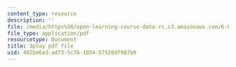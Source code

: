 ```yaml
---
content_type: resource
description: ''
file: /media/https%3A/open-learning-course-data-rc.s3.amazonaws.com/6-849-geometric-folding-algorithms-linkages-origami-polyhedra-fall-2012/482be6a3ad735c76185457520df987b9_wctRwpa6j4.pdf
file_type: application/pdf
resourcetype: Document
title: 3play pdf file
uid: 482be6a3-ad73-5c76-1854-57520df987b9
---
```

